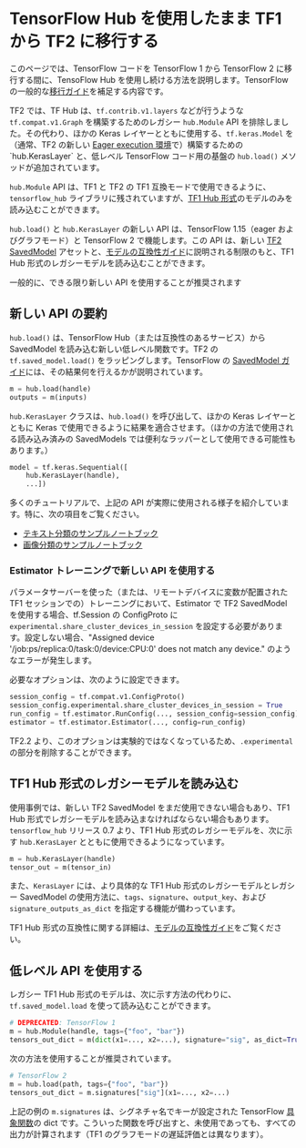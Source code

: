 <!--* freshness: { owner: 'maringeo' reviewed: '2020-09-14' review_interval: '3 months' } *-->

# TensorFlow Hub を使用したまま TF1 から TF2 に移行する

このページでは、TensorFlow コードを TensorFlow 1 から TensorFlow 2 に移行する間に、TensoFlow Hub を使用し続ける方法を説明します。TensorFlow の一般的な[移行ガイド](https://www.tensorflow.org/guide/migrate)を補足する内容です。

TF2 では、TF Hub は、`tf.contrib.v1.layers` などが行うような `tf.compat.v1.Graph` を構築するためのレガシー `hub.Module` API を排除しました。その代わり、ほかの Keras レイヤーとともに使用する、`tf.keras.Model` を（通常、TF2 の新しい [Eager execution 環境](https://www.tensorflow.org/guide/eager_)で）構築するための `hub.KerasLayer` と、低レベル TensorFlow コード用の基盤の `hub.load()` メソッドが追加されています。

`hub.Module` API は、TF1 と TF2 の TF1 互換モードで使用できるように、`tensorflow_hub` ライブラリに残されていますが、[TF1 Hub 形式](tf1_hub_module.md)のモデルのみを読み込むことができます。

`hub.load()` と `hub.KerasLayer` の新しい API は、TensorFlow 1.15（eager およびグラフモード）と TensorFlow 2 で機能します。この API は、新しい [TF2 SavedModel](tf2_saved_model.md) アセットと、[モデルの互換性ガイド](model_compatibility.md)に説明される制限のもと、TF1 Hub 形式のレガシーモデルを読み込むことができます。

一般的に、できる限り新しい API を使用することが推奨されます

## 新しい API の要約

`hub.load()` は、TensorFlow Hub（または互換性のあるサービス）から SavedModel を読み込む新しい低レベル関数です。TF2 の `tf.saved_model.load()` をラッピングします。TensorFlow の [SavedModel ガイド](https://www.tensorflow.org/guide/saved_model)には、その結果何を行えるかが説明されています。

```python
m = hub.load(handle)
outputs = m(inputs)
```

`hub.KerasLayer` クラスは、`hub.load()` を呼び出して、ほかの Keras レイヤーとともに Keras で使用できるように結果を適合させます。（ほかの方法で使用される読み込み済みの SavedModels では便利なラッパーとして使用できる可能性もあります。）

```python
model = tf.keras.Sequential([
    hub.KerasLayer(handle),
    ...])
```

多くのチュートリアルで、上記の API が実際に使用される様子を紹介しています。特に、次の項目をご覧ください。

- [テキスト分類のサンプルノートブック](https://github.com/tensorflow/hub/blob/master/examples/colab/tf2_text_classification.ipynb)
- [画像分類のサンプルノートブック](https://github.com/tensorflow/hub/blob/master/examples/colab/tf2_image_retraining.ipynb)

### Estimator トレーニングで新しい API を使用する

パラメータサーバーを使った（または、リモートデバイスに変数が配置された TF1 セッションでの）トレーニングにおいて、Estimator で TF2 SavedModel を使用する場合、tf.Session の ConfigProto に `experimental.share_cluster_devices_in_session` を設定する必要があります。設定しない場合、"Assigned device '/job:ps/replica:0/task:0/device:CPU:0' does not match any device." のようなエラーが発生します。

必要なオプションは、次のように設定できます。

```python
session_config = tf.compat.v1.ConfigProto()
session_config.experimental.share_cluster_devices_in_session = True
run_config = tf.estimator.RunConfig(..., session_config=session_config)
estimator = tf.estimator.Estimator(..., config=run_config)
```

TF2.2 より、このオプションは実験的ではなくなっているため、`.experimental` の部分を削除することができます。

## TF1 Hub 形式のレガシーモデルを読み込む

使用事例では、新しい TF2 SavedModel をまだ使用できない場合もあり、TF1 Hub 形式でレガシーモデルを読み込まなければならない場合もあります。`tensorflow_hub` リリース 0.7 より、TF1 Hub 形式のレガシーモデルを、次に示す `hub.KerasLayer` とともに使用できるようになっています。

```python
m = hub.KerasLayer(handle)
tensor_out = m(tensor_in)
```

また、`KerasLayer` には、より具体的な TF1 Hub 形式のレガシーモデルとレガシー SavedModel の使用方法に、`tags`、`signature`、`output_key`、および `signature_outputs_as_dict` を指定する機能が備わっています。

TF1 Hub 形式の互換性に関する詳細は、[モデルの互換性ガイド](model_compatibility.md)をご覧ください。

## 低レベル API を使用する

レガシー TF1 Hub 形式のモデルは、次に示す方法の代わりに、`tf.saved_model.load` を使って読み込むことができます。

```python
# DEPRECATED: TensorFlow 1
m = hub.Module(handle, tags={"foo", "bar"})
tensors_out_dict = m(dict(x1=..., x2=...), signature="sig", as_dict=True)
```

次の方法を使用することが推奨されています。

```python
# TensorFlow 2
m = hub.load(path, tags={"foo", "bar"})
tensors_out_dict = m.signatures["sig"](x1=..., x2=...)
```

上記の例の `m.signatures` は、シグネチャ名でキーが設定された TensorFlow [具象関数](https://www.tensorflow.org/tutorials/customization/performance#tracing)の dict です。こういった関数を呼び出すと、未使用であっても、すべての出力が計算されます（TF1 のグラフモードの遅延評価とは異なります）。
